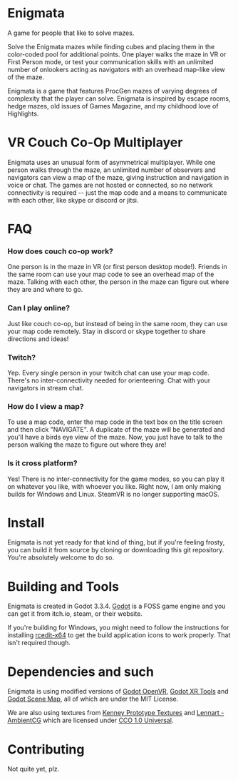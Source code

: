 # Enigmata
A game for people that like to solve mazes.

Solve the Enigmata mazes while finding cubes and placing them in the color-coded pool for additional points. One player walks the maze in VR or First Person mode, or test your communication skills with an unlimited number of onlookers acting as navigators with an overhead map-like view of the maze. 
 
Enigmata is a game that features ProcGen mazes of varying degrees of complexity that the player can solve. Enigmata is inspired by escape rooms, hedge mazes, old issues of Games Magazine, and my childhood love of Highlights.

# VR Couch Co-Op Multiplayer
Enigmata uses an unusual form of asymmetrical multiplayer. While one person walks through the maze, an unlimited number of observers and navigators can view a map of the maze, giving instruction and navigation in voice or chat. The games are not hosted or connected, so no network connectivity is required -- just the map code and a means to communicate with each other, like skype or discord or jitsi. 

# FAQ
### How does couch co-op work?
One person is in the maze in VR (or first person desktop mode!). Friends in the same room can use your map code to see an overhead map of the maze. Talking with each other, the person in the maze can figure out where they are and where to go.

### Can I play online?
Just like couch co-op, but instead of being in the same room, they can use your map code remotely. Stay in discord or skype together to share directions and ideas!

### Twitch?
Yep. Every single person in your twitch chat can use your map code. There's no inter-connectivity needed for orienteering. Chat with your navigators in stream chat.

### How do I view a map?
To use a map code, enter the map code in the text box on the title screen and then click "NAVIGATE". A duplicate of the maze will be generated and you'll have a birds eye view of the maze. Now, you just have to talk to the person walking the maze to figure out where they are!

### Is it cross platform?
Yes! There is no inter-connectivity for the game modes, so you can play it on whatever you like, with whoever you like. Right now, I am only making builds for Windows and Linux. SteamVR is no longer supporting macOS.

# Install
Enigmata is not yet ready for that kind of thing, but if you're feeling frosty, you can build it from source by cloning or downloading this git repository. You're absolutely welcome to do so.


# Building and Tools
Enigmata is created in Godot 3.3.4. [Godot](https://godotengine.org/) is a FOSS game engine and you can get it from itch.io, steam, or their website. 

If you're building for Windows, you might need to follow the instructions for installing [rcedit-x64](https://docs.godotengine.org/en/stable/getting_started/workflow/export/changing_application_icon_for_windows.html) to get the build application icons to work properly. That isn't required though.

# Dependencies and such
Enigmata is using modified versions of [Godot OpenVR](https://github.com/GodotVR/godot_openvr), [Godot XR Tools](https://github.com/GodotVR/godot-xr-tools) and [Godot Scene Map](https://github.com/DarkKilauea/godot-scene-map), all of which are under the MIT License.

We are also using textures from [Kenney Prototype Textures](https://www.kenney.nl/assets/prototype-textures) and [Lennart - AmbientCG](https://ambientcg.com/) which are licensed under [CCO 1.0 Universal](https://creativecommons.org/publicdomain/zero/1.0/).

# Contributing
Not quite yet, plz.
